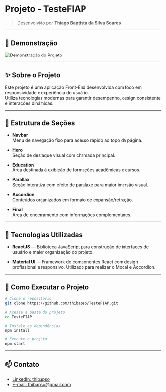 # Projeto - TesteFIAP

> Desenvolvido por **Thiago Baptista da Silva Soares**

---

## 🎥 Demonstração

![Demonstração do Projeto](https://github.com/user-attachments/assets/fd3d706e-fe32-4fce-8546-79e43e108683)

---

## ✨ Sobre o Projeto

Este projeto é uma aplicação Front-End desenvolvida com foco em responsividade e experiência do usuário.  
Utiliza tecnologias modernas para garantir desempenho, design consistente e interações dinâmicas.

---

## 🧩 Estrutura de Seções

- **Navbar**  
  Menu de navegação fixo para acesso rápido ao topo da página.

- **Hero**  
  Seção de destaque visual com chamada principal.

- **Education**  
  Área destinada à exibição de formações acadêmicas e cursos.

- **Parallax**  
  Seção interativa com efeito de paralaxe para maior imersão visual.

- **Accordion**  
  Conteúdos organizados em formato de expansão/retração.

- **Final**  
  Área de encerramento com informações complementares.

---

## 🚀 Tecnologias Utilizadas

- **ReactJS** — Biblioteca JavaScript para construção de interfaces de usuário e maior organização do projeto.

- **Material UI** — Framework de componentes React com design profissional e responsivo. Utilizado para realizar o Modal e Accordion.

---

## 📂 Como Executar o Projeto

```bash
# Clone o repositório
git clone https://github.com/thibapso/TesteFIAP.git

# Acesse a pasta do projeto
cd TesteFIAP

# Instale as dependências
npm install

# Execute o projeto
npm start
```

---

## 📫 Contato

- [LinkedIn: thibapso](https://www.linkedin.com/in/thibapso/)
- [E-mail: thibapso@gmail.com](mailto:thibapso@gmail.com)

